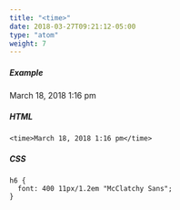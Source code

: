 ```yaml
---
title: "<time>"
date: 2018-03-27T09:21:12-05:00
type: "atom"
weight: 7
---
```


##### Example
<time>March 18, 2018 1:16 pm</time>

##### HTML
```
<time>March 18, 2018 1:16 pm</time>
```

##### CSS
```
h6 {
  font: 400 11px/1.2em "McClatchy Sans";
}
```
